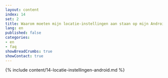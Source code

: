 ```yaml
---
layout: content
index: 14
set: 2
title: Waarom moeten mijn locatie-instellingen aan staan op mijn Android-telefoon?
lang: en
published: false
categories:
- en
- faq
showBreadCrumbs: true
showContact: true
---
```

{% include content/14-locatie-instellingen-android.md %}
